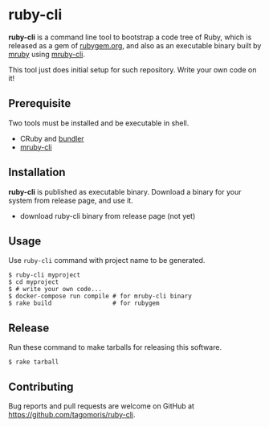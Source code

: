 # ruby-cli

**ruby-cli** is a command line tool to bootstrap a code tree of Ruby, which is released as a gem of [rubygem.org](https://rubygems.org/), and also as an executable binary built by [mruby](https://mruby.org/) using [mruby-cli](https://github.com/hone/mruby-cli).

This tool just does initial setup for such repository. Write your own code on it!

## Prerequisite

Two tools must be installed and be executable in shell.

* CRuby and [bundler](https://rubygems.org/gems/bundler)
* [mruby-cli](https://github.com/hone/mruby-cli)

## Installation

**ruby-cli** is published as executable binary. Download a binary for your system from release page, and use it.

* download ruby-cli binary from release page (not yet)

## Usage

Use `ruby-cli` command with project name to be generated.

```
$ ruby-cli myproject
$ cd myproject
$ # write your own code...
$ docker-compose run compile # for mruby-cli binary
$ rake build                 # for rubygem
```

## Release

Run these command to make tarballs for releasing this software.

```
$ rake tarball
```

## Contributing

Bug reports and pull requests are welcome on GitHub at https://github.com/tagomoris/ruby-cli.

